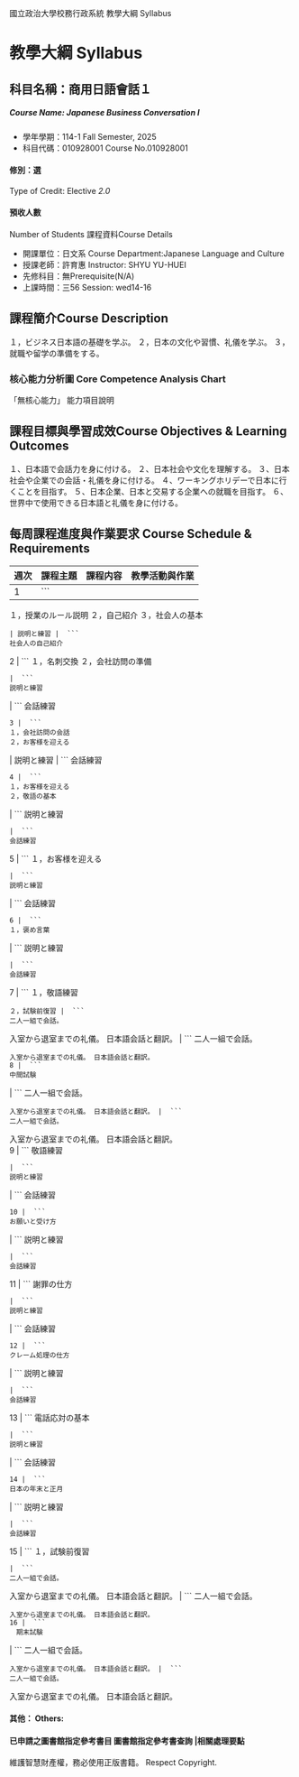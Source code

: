 國立政治大學校務行政系統 教學大綱 Syllabus
# 教學大綱 Syllabus
##  科目名稱：商用日語會話１
#####  Course Name: Japanese Business Conversation I
  * 學年學期：114-1 Fall Semester, 2025 
  * 科目代碼：010928001 Course No.010928001
#### 修別：選
Type of Credit: Elective 
_2.0_
#### 預收人數
Number of Students
課程資料Course Details
  * 開課單位：日文系 Course Department:Japanese Language and Culture 
  * 授課老師：許育惠 Instructor: SHYU YU-HUEI 
  * 先修科目：無Prerequisite(N/A)
  * 上課時間：三56 Session: wed14-16
##  課程簡介Course Description
１，ビジネス日本語の基礎を学ぶ。
２，日本の文化や習慣、礼儀を学ぶ。
３，就職や留学の準備をする。
###  核心能力分析圖 Core Competence Analysis Chart
「無核心能力」 
能力項目說明
##  課程目標與學習成效Course Objectives & Learning Outcomes 
１、日本語で会話力を身に付ける。
２、日本社会や文化を理解する。
３、日本社会や企業での会話・礼儀を身に付ける。
４、ワーキングホリデーで日本に行くことを目指す。
５、日本企業、日本と交易する企業への就職を目指す。
６、世界中で使用できる日本語と礼儀を身に付ける。
##  每周課程進度與作業要求 Course Schedule & Requirements
週次 |  課程主題  |  課程内容 |  教學活動與作業  
---|---|---|---  
1 |  ```
１，授業のルール説明
２，自己紹介
３，社会人の基本
```
| 説明と練習 |  ```
社会人の自己紹介
```
2 |  ```
１，名刺交換
２，会社訪問の準備
```
|  ```
説明と練習
```
|  ```
会話練習
```
3 |  ```
１，会社訪問の会話
２，お客様を迎える
```
| 説明と練習 |  ```
会話練習
```
4 |  ```
１，お客様を迎える
２，敬語の基本
```
|  ```
説明と練習
```
|  ```
会話練習
```
5 |  ```
１，お客様を迎える
```
|  ```
説明と練習
```
|  ```
会話練習
```
6 |  ```
１，褒め言葉
```
|  ```
説明と練習
```
|  ```
会話練習
```
7 |  ```
１，敬語練習
```
２，試験前復習 |  ```
二人一組で会話。
```
入室から退室までの礼儀。 日本語会話と翻訳。 |  ```
二人一組で会話。
```
入室から退室までの礼儀。 日本語会話と翻訳。  
8 |  ```
中間試験
```
|  ```
二人一組で会話。
```
入室から退室までの礼儀。 日本語会話と翻訳。 |  ```
二人一組で会話。
```
入室から退室までの礼儀。 日本語会話と翻訳。  
9 |  ```
敬語練習
```
|  ```
説明と練習
```
|  ```
会話練習
```
10 |  ```
お願いと受け方
```
|  ```
説明と練習
```
|  ```
会話練習
```
11 |  ```
謝罪の仕方
```
|  ```
説明と練習
```
|  ```
会話練習
```
12 |  ```
クレーム処理の仕方
```
|  ```
説明と練習
```
|  ```
会話練習
```
13 |  ```
電話応対の基本
```
|  ```
説明と練習
```
|  ```
会話練習
```
14 |  ```
日本の年末と正月
```
|  ```
説明と練習
```
|  ```
会話練習
```
15 |  ```
１，試験前復習
```
|  ```
二人一組で会話。
```
入室から退室までの礼儀。 日本語会話と翻訳。 |  ```
二人一組で会話。
```
入室から退室までの礼儀。 日本語会話と翻訳。  
16 |  ```
　期末試験　
```
|  ```
二人一組で会話。
```
入室から退室までの礼儀。 日本語会話と翻訳。 |  ```
二人一組で会話。
```
入室から退室までの礼儀。 日本語会話と翻訳。  
####  其他： Others:
####  已申請之圖書館指定參考書目  圖書館指定參考書查詢 |相關處理要點
維護智慧財產權，務必使用正版書籍。 Respect Copyright.